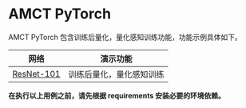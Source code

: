 # AMCT PyTorch

AMCT PyTorch 包含训练后量化，量化感知训练功能，功能示例具体如下。

| 网络 | 演示功能 |
| :-: | :-: |
| [ResNet-101](./resnet-101/README_zh.md) | 训练后量化，量化感知训练 |

**在执行以上用例之前，请先根据 requirements 安装必要的环境依赖。**
